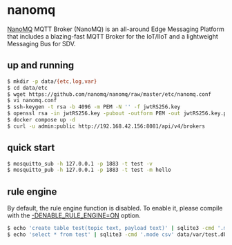 nanomq
======

[NanoMQ][1] MQTT Broker (NanoMQ) is an all-around Edge Messaging Platform that
includes a blazing-fast MQTT Broker for the IoT/IIoT and a lightweight
Messaging Bus for SDV.

## up and running

```bash
$ mkdir -p data/{etc,log,var}
$ cd data/etc
$ wget https://github.com/nanomq/nanomq/raw/master/etc/nanomq.conf
$ vi nanomq.conf
$ ssh-keygen -t rsa -b 4096 -m PEM -N '' -f jwtRS256.key
$ openssl rsa -in jwtRS256.key -pubout -outform PEM -out jwtRS256.key.pub
$ docker compose up -d
$ curl -u admin:public http://192.168.42.156:8081/api/v4/brokers
```

## quick start

```bash
$ mosquitto_sub -h 127.0.0.1 -p 1883 -t test -v
$ mosquitto_pub -h 127.0.0.1 -p 1883 -t test -m hello
```

## rule engine

By default, the rule engine function is disabled. To enable it, please compile
with the [-DENABLE_RULE_ENGINE=ON][2] option.

```bash
$ echo 'create table test(topic text, payload text)' | sqlite3 -cmd '.mode csv' data/var/test.db
$ echo 'select * from test' | sqlite3 -cmd '.mode csv' data/var/test.db
```

[1]: https://github.com/nanomq/nanomq/tree/master
[2]: https://nanomq.io/docs/en/latest/installation/build-options.html
